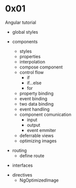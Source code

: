 # 0x01
Angular tutorial

- global styles

- components
  - styles
  - properties
  - interpolation
  - compose component
  * control flow
    - if
    - if...else
    - for
  - property binding
  - event binding
  - two data binding
  - event handling
  * component comunication
    - input
    - output
    - event emmiter
  - deferrable views
  - optimizing images

* routing
  - define route

- interfaces

* directives
  - NgOptimizedImage
